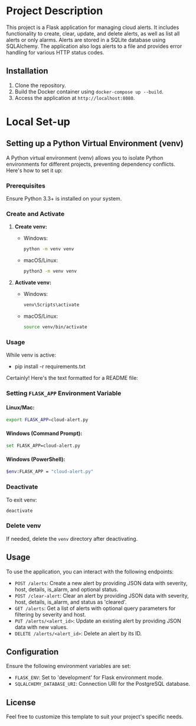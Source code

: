# Project Description

This project is a Flask application for managing cloud alerts. It includes functionality to create, clear, update, and delete alerts, as well as list all alerts or only alarms. Alerts are stored in a SQLite database using SQLAlchemy. The application also logs alerts to a file and provides error handling for various HTTP status codes.

## Installation

1. Clone the repository.
2. Build the Docker container using `docker-compose up --build`.
3. Access the application at `http://localhost:8080`.

# Local Set-up

## Setting up a Python Virtual Environment (venv)

A Python virtual environment (venv) allows you to isolate Python environments for different projects, preventing dependency conflicts. Here's how to set it up:

### Prerequisites

Ensure Python 3.3+ is installed on your system.

### Create and Activate

1. **Create venv:**

   - Windows:

     ```bash
     python -m venv venv
     ```

   - macOS/Linux:
     ```bash
     python3 -m venv venv
     ```

2. **Activate venv:**

   - Windows:

     ```bash
     venv\Scripts\activate
     ```

   - macOS/Linux:
     ```bash
     source venv/bin/activate
     ```

### Usage

While venv is active:

- pip install -r requirements.txt

Certainly! Here's the text formatted for a README file:

### Setting `FLASK_APP` Environment Variable

#### Linux/Mac:

```bash
export FLASK_APP=cloud-alert.py
```

#### Windows (Command Prompt):

```bash
set FLASK_APP=cloud-alert.py
```

#### Windows (PowerShell):

```bash
$env:FLASK_APP = "cloud-alert.py"
```

### Deactivate

To exit venv:

```bash
deactivate
```

### Delete venv

If needed, delete the `venv` directory after deactivating.

## Usage

To use the application, you can interact with the following endpoints:

- `POST /alerts`: Create a new alert by providing JSON data with severity, host, details, is_alarm, and optional status.
- `POST /clear-alert`: Clear an alert by providing JSON data with severity, host, details, is_alarm, and status as 'cleared'.
- `GET /alerts`: Get a list of alerts with optional query parameters for filtering by severity and host.
- `PUT /alerts/<alert_id>`: Update an existing alert by providing JSON data with new values.
- `DELETE /alerts/<alert_id>`: Delete an alert by its ID.

## Configuration

Ensure the following environment variables are set:

- `FLASK_ENV`: Set to 'development' for Flask environment mode.
- `SQLALCHEMY_DATABASE_URI`: Connection URI for the PostgreSQL database.

## License

Feel free to customize this template to suit your project's specific needs.
